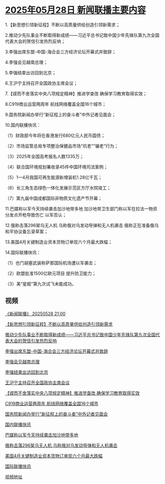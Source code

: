 # [2025年05月28日 新闻联播主要内容](https://tv.cctv.com/lm/xwlb/day/20250528.shtml)

1.【新思想引领新征程】不断以高质量供给创造引领新需求；

2.推动少先队事业不断取得新成绩——习近平总书记致中国少年先锋队第九次全国代表大会的贺信引发热烈反响；

3.李强出席东盟-中国-海合会三方经济论坛开幕式并致辞；

4.李强会见越南总理；

5.李强结束出访回到北京；

6.王沪宁主持召开全国政协主席会议；

7.【锲而不舍落实中央八项规定精神】推进学查改 确保学习教育取得实效；

8.C919商业运营两周年 航线网络覆盖全国16个城市；

9.国务院新闻办举行“新征程上的奋斗者”中外记者见面会；

10.国内联播快讯：

（1）财政部今年将在香港发行680亿元人民币国债；

（2）市场监管总局专项整治保健品市场“坑老”“骗老”行为；

（3）2025年全国高考报名人数1335万；

（4）联合国环境规划署收录45件中国环境司法案例；

（5）1—4月我国可再生能源新增装机1.28亿千瓦；

（6）长三角生态绿色一体化发展示范区方厅水院竣工；

（7）第九届中国成都国际非物质文化遗产节开幕；

11.巴媒称以军今天持续袭击加沙地带多地 加沙地带卫生部门称以军在拉法一物资分发点开枪导致伤亡 以军否认；

12.俄称击落296架乌无人机 乌称俄对乌发动导弹和无人机袭击 俄称正在准备俄乌和平协议备忘录草案；

13.美国4月关键制造业资本货物订单现六个月最大跌幅；

14.国际联播快讯：

（1）也门胡塞武装称萨那国际机场遭以军袭击；

（2）欧盟批准1500亿欧元项目 提升防卫能力；

（3）美“星舰”第九次试飞未能成功。

## 视频

[《新闻联播》 20250528 21:00](https://tv.cctv.com/2025/05/28/VIDEuEMC2kI7tsgOu8y67SdB250528.shtml)

[【新思想引领新征程】不断以高质量供给创造引领新需求](https://tv.cctv.com/2025/05/28/VIDEOQ8FT4GISkl7PlavsMx9250528.shtml)

[推动少先队事业不断取得新成绩——习近平总书记致中国少年先锋队第九次全国代表大会的贺信引发热烈反响](https://tv.cctv.com/2025/05/28/VIDEmpusVhJV6bJNnc0G82pl250528.shtml)

[李强出席东盟-中国-海合会三方经济论坛开幕式并致辞](https://tv.cctv.com/2025/05/28/VIDExhx64p5zIRCMXHGJgqPu250528.shtml)

[李强会见越南总理](https://tv.cctv.com/2025/05/28/VIDE9PlaYuZ0vT3gbkWee8WJ250528.shtml)

[李强结束出访回到北京](https://tv.cctv.com/2025/05/28/VIDE3CaV8l9vCxYJ2sBwXGQj250528.shtml)

[王沪宁主持召开全国政协主席会议](https://tv.cctv.com/2025/05/28/VIDECvTfZQ2nrFklcZJ40PDp250528.shtml)

[【锲而不舍落实中央八项规定精神】推进学查改 确保学习教育取得实效](https://tv.cctv.com/2025/05/28/VIDEuNjKoCdOTN12SXwxH1On250528.shtml)

[C919商业运营两周年 航线网络覆盖全国16个城市](https://tv.cctv.com/2025/05/28/VIDEEWzVUDHICofDsUnXuybQ250528.shtml)

[国务院新闻办举行“新征程上的奋斗者”中外记者见面会](https://tv.cctv.com/2025/05/28/VIDESBW7f840amCU8R50S6PE250528.shtml)

[国内联播快讯](https://tv.cctv.com/2025/05/28/VIDEysjmOI3mivWfI3YArqkD250528.shtml)

[巴媒称以军今天持续袭击加沙地带多地](https://tv.cctv.com/2025/05/28/VIDEuUEbiuwq6rKtPOPmDAAw250528.shtml)

[俄称击落296架乌无人机 乌称俄对乌发动导弹和无人机袭击](https://tv.cctv.com/2025/05/28/VIDEeyRDvk1f7xXPoe4CrwJw250528.shtml)

[美国4月关键制造业资本货物订单现六个月最大跌幅](https://tv.cctv.com/2025/05/28/VIDEaICYuTxjPn2jy8xNRMG0250528.shtml)

[国际联播快讯](https://tv.cctv.com/2025/05/28/VIDE2vDPOcw3FSTki21aus2v250528.shtml)

[视频地址](https://tv.cctv.com/lm/xwlb/day/20250528.shtml) 

